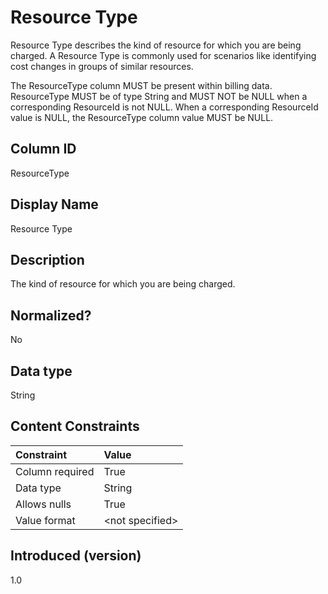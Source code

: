 # Resource Type

Resource Type describes the kind of resource for which you are being charged.  A Resource Type is commonly used for scenarios like identifying cost changes in groups of similar resources.

The ResourceType column MUST be present within billing data.  ResourceType MUST be of type String and MUST NOT be NULL when a corresponding ResourceId is not NULL.  When a corresponding ResourceId value is NULL, the ResourceType column value MUST be NULL.

## Column ID

ResourceType

## Display Name

Resource Type

## Description

The kind of resource for which you are being charged.

## Normalized?

No

## Data type

String

## Content Constraints

|    Constraint   |      Value      |
|:----------------|:----------------|
| Column required | True            |
| Data type       | String          |
| Allows nulls    | True            |
| Value format    | \<not specified> |

## Introduced (version)

1.0
